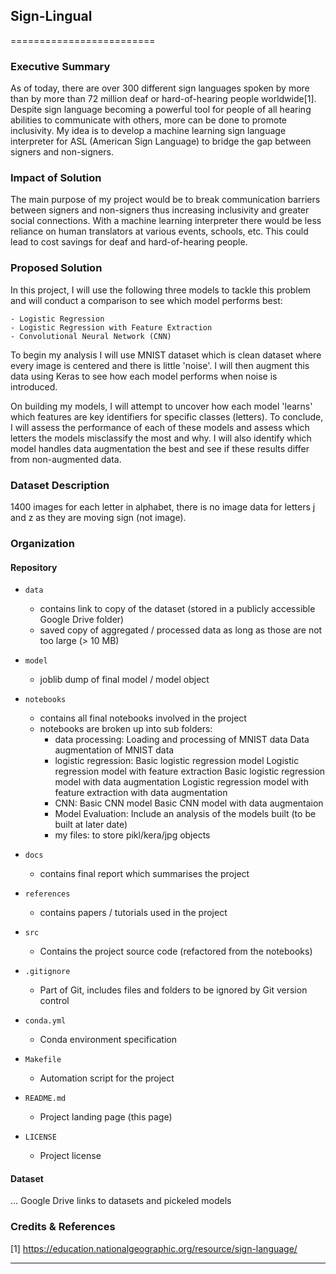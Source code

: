 ## Sign-Lingual
=========================

### Executive Summary

As of today, there are over 300 different sign languages spoken by more than by more than 72 million deaf or hard-of-hearing people worldwide[1]. Despite sign language becoming a powerful tool for people of all hearing abilities to communicate with others, more can be done to promote inclusivity. My idea is to develop a machine learning sign language interpreter for ASL (American Sign Language) to bridge the gap between signers and non-signers. 

### Impact of Solution 
The main purpose of my project would be to break communication barriers between signers and non-signers thus increasing inclusivity and greater social connections. With a machine learning interpreter there would be less reliance on human translators at various events, schools, etc. This could lead to cost savings for deaf and hard-of-hearing people.

### Proposed Solution

In this project, I will use the following three models to tackle this problem and will conduct a comparison to see which model performs best:

    - Logistic Regression
    - Logistic Regression with Feature Extraction
    - Convolutional Neural Network (CNN)

To begin my analysis I will use MNIST dataset which is clean dataset where every image is centered and there is little 'noise'. I will then augment this data using Keras to see how each model performs when noise is introduced. 

On building my models, I will attempt to uncover how each model 'learns' which features are key identifiers for specific classes (letters).
To conclude, I will assess the performance of each of these models and assess which letters the models misclassify the most and why. I will also identify which model handles data augmentation the best and see if these results differ from non-augmented data.

### Dataset Description 
1400 images for each letter in alphabet, there is no image data for letters j and z as they are moving sign (not image).

### Organization

#### Repository 

* `data` 
    - contains link to copy of the dataset (stored in a publicly accessible Google Drive folder)
    - saved copy of aggregated / processed data as long as those are not too large (> 10 MB)

* `model`
    - joblib dump of final model / model object

* `notebooks`
    - contains all final notebooks involved in the project
    - notebooks are broken up into sub folders:
        - data processing: Loading and processing of MNIST data
                           Data augmentation of MNIST data
        - logistic regression: Basic logistic regression model
                               Logistic regression model with feature extraction
                               Basic logistic regression model with data augmentation
                               Logistic regression model with feature extraction with data augmentation
        - CNN: Basic CNN model
               Basic CNN model with data augmentaion
        - Model Evaluation: Include an analysis of the models built (to be built at later date)
        - my files: to store pikl/kera/jpg objects

* `docs`
    - contains final report which summarises the project

* `references`
    - contains papers / tutorials used in the project

* `src`
    - Contains the project source code (refactored from the notebooks)

* `.gitignore`
    - Part of Git, includes files and folders to be ignored by Git version control

* `conda.yml`
    - Conda environment specification

* `Makefile`
    - Automation script for the project

* `README.md`
    - Project landing page (this page)

* `LICENSE`
    - Project license

#### Dataset

... Google Drive links to datasets and pickeled models

### Credits & References

[1] https://education.nationalgeographic.org/resource/sign-language/

------------------------------------------------------------------------------